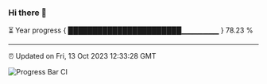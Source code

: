 ### Hi there 👋

⏳ Year progress { ███████████████████████▁▁▁▁▁▁▁ } 78.23 %

---

⏰ Updated on Fri, 13 Oct 2023 12:33:28 GMT

![Progress Bar CI](https://github.com/ZhaoGui/ZhaoGui/workflows/Progress%20Bar%20CI/badge.svg)
